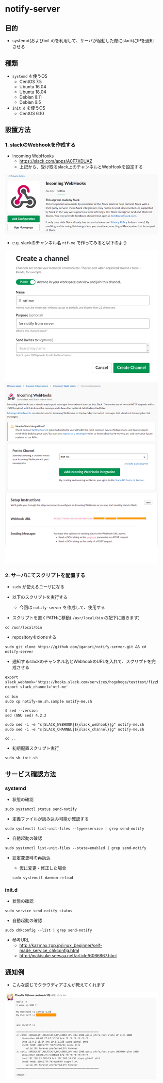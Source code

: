 # notify-server

## 目的

+ systemd(およびinit.d)を利用して、サーバが起動した際にslackにIPを通知させる

## 種類

+ `systemd` を使うOS
    + CentOS 7.5
    + Ubuntu 16.04
    + Ubuntu 18.04
    + Debian 8.11
    + Debian 9.5
+ `init.d` を使うOS
    + CentOS 6.10

## 設置方法

### 1. slackのWebhookを作成する


+ Incoming WebHooks
    + https://slack.com/apps/A0F7XDUAZ
    + 上記から、受け取るslack上のチャンネルとWebHookを設定する


![](./images/01-incoming-webhooks.png)


+ e.g. slackのチャンネル名 `ntf-me` で作ってみると以下のよう


![](./images/02-create-channel.png)
![](./images/03-create-webhook.png)
![](./images/04-result-webhook.png)

### 2. サーバにてスクリプトを配置する

+ `sudo` が使えるユーザになる
+ 以下のスクリプトを実行する
    + 今回は `notify-server` を作成して、使用する

+ スクリプトを置くPATHに移動( `/usr/local/bin` の配下に置きます)

```
cd /usr/local/bin
```
+ repositoryをcloneする

```
sudo git clone https://github.com/iganari/notify-server.git && cd notify-server
```

+ 通知するslackのチャンネル名とWebhookのURLを入れて、スクリプトを完成させる

```
export slack_webhook='https://hooks.slack.com/services/hogehoge/testtest/fizzbuzz'
export slack_channel='ntf-me'

cd bin
sudo cp notify-me.sh.sample notify-me.sh
```


```
$ sed --version
sed (GNU sed) 4.2.2
```
```
sudo sed -i -e "s|SLACK_WEBHOOK|${slack_webhook}|g" notify-me.sh
sudo sed -i -e "s|SLACK_CHANNEL|${slack_channel}|g" notify-me.sh
```
```
cd ..
```

+  初期配置スクリプト実行  

```
sudo sh init.sh
```

## サービス確認方法

### systemd

+ 状態の確認

```
sudo systemctl status send-notify
```

+ 定義ファイルが読み込み可能か確認する

```
sudo systemctl list-unit-files --type=service | grep send-notify
```

+ 自動起動の確認

```
sudo systemctl list-unit-files --state=enabled | grep send-notify
```

+ 設定変更時の再読込
    + 仮に変更・修正した場合

    ```
    sudo systemctl daemon-reload
    ```

### init.d

+ 状態の確認

```
sudo service send-notify status
```

+ 自動起動の確認

```
sudo chkconfig --list | grep send-notify
```

+ 参考URL
    + http://kazmax.zpp.jp/linux_beginner/self-made_service_chkconfig.html
    + http://makisuke.seesaa.net/article/6066867.html

## 通知例

+ こんな感じでクラウディアさんが教えてくれます

![](./images/05-result-slack.png)
